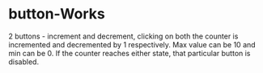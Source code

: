 # button-Works
2 buttons - increment and decrement, clicking on both the counter is incremented and decremented by 1 respectively. Max value can be 10 and min can be 0. If the counter reaches either state, that particular button is disabled.
